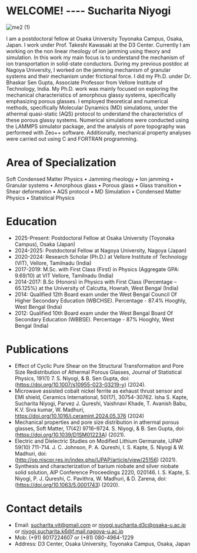 # WELCOME! ---- Sucharita Niyogi
![me2 (1)](https://github.com/Sucharita-Niyogi/Sucharita-Niyogi.github.io/assets/109155031/67037219-a689-4126-b6b6-2ecbbb19e945)

I am a postdoctoral fellow at Osaka University Toyonaka Campus, Osaka, Japan. I work under Prof. Takeshi Kawasaki at the D3 Center. Currently I am working on the non linear rheology of ion jamming using theory and simulation. In this work my main focus is to understand the mechanism of ion transportation in solid-state conductors. During my previous postdoc at Nagoya University, I worked on the jamming mechanism of granular systems and their mechanism under frictional force. I did my Ph.D. under Dr. Bhaskar Sen Gupta, Associate Professor from Vellore Institute of Technology, India.  My Ph.D. work was mainly focused on exploring the mechanical characteristics of amorphous glassy systems, specifically emphasizing porous glasses. I employed theoretical and numerical methods, specifically Molecular Dynamics (MD) simulations, under the athermal quasi-static (AQS) protocol to understand the characteristics of these porous glassy systems. Numerical simulations were conducted using the LAMMPS simulator package, and the analysis of pore topography was performed with Zeo++ software. Additionally, mechanical property analyses were carried out using C and FORTRAN programming.
# Area of Specialization
Soft Condensed Matter Physics • Jamming rheology • Ion jamming • Granular systems • Amorphous glass • Porous glass • Glass transition • Shear deformation • AQS protocol • MD Simulation • Condensed Matter Physics • Statistical Physics
# Education
* 2025-Present: Postdoctoral Fellow at Osaka University (Toyonaka Campus), Osaka (Japan)
* 2024-2025: Postdoctoral Fellow at Nagoya University, Nagoya (Japan)
* 2020-2024: Research Scholar (Ph.D.) at Vellore Institute of Technology (VIT), Vellore, Tamilnadu (India)
* 2017-2019: M.Sc. with First Class (First) in Physics (Aggregate GPA: 9.69/10) at VIT Vellore, Tamilnadu (India)
* 2014-2017: B.Sc (Honors) in Physics with First Class (Percentage – 65.125%) at the University of Calcutta, Howrah, West Bengal (India)
* 2014: Qualified 12th Board exam under the West Bengal Council Of Higher Secondary Education (WBCHSE). Percentage - 87.4% Hooghly, West Bengal (India)
* 2012: Qualified 10th Board exam under the West Bengal Board Of Secondary Education (WBBSE). Percentage - 87% Hooghly, West Bengal (India)
# Publications
* Effect of Cyclic Pure Shear on the Structural Transformation and Pore Size Redistribution of Athermal Porous Glasses, Journal of Statistical Physics, 191(1) 7. S. Niyogi, & B. Sen Gupta, doi: (https://doi.org/10.1007/s10955-023-03219-y) (2024).
* Microwave assisted cobalt nickel ferrite as exhaust thrust sensor and EMI shield, Ceramics International, 50(17), 30754-30762. Isha S. Kapte, Sucharita Niyogi, Parvez J. Qureshi, Vaishnavi Khade, T. Avanish Babu, K.V. Siva kumar, W. Madhuri, https://doi.org/10.1016/j.ceramint.2024.05.376 (2024)
* Mechanical properties and pore size distribution in athermal porous glasses, Soft Matter, 17(42) 9716–9724. S. Niyogi, & B. Sen Gupta, doi: (https://doi.org/10.1039/D1SM01223A) (2021).
* Electric and Dielectric Studies on Modified Lithium Germanate, IJPAP 59(10) 711-714. J. C. Johnson, P. A. Qureshi, I. S. Kapte, S. Niyogi & W. Madhuri, doi: (http://op.niscpr.res.in/index.php/IJPAP/article/view/25156) (2021).
* Synthesis and characterization of barium niobate and silver niobate solid solution, AIP Conference Proceedings 2220, 020146. I. S. Kapte, S. Niyogi, P. J. Qureshi, C. Pavithra, W. Madhuri, & D. Zarena, doi: (https://doi.org/10.1063/5.0001743) (2020).
# Contact details
* Email: sucharita.vit@gmail.com or niyogi.sucharita.d3c@osaka-u.ac.jp or niyogi.sucharita.k6@f.mail.nagoya-u.ac.jp
* Mob: (+91) 8017224607 or (+81) 080-4964-1229
* Address: D3 Center, Osaka University, Toyonaka Campus, Osaka, Japan

